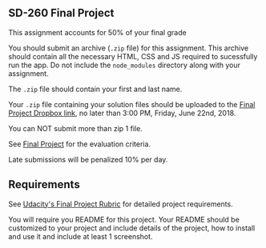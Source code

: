 ## SD-260 Final Project

This assignment accounts for 50% of your final grade

You should submit an archive (`.zip` file) for this assignment. This archive should contain all the necessary HTML, CSS and JS required to sucessfully run the app. Do not include the `node_modules` directory along with your assignment.

The `.zip` file should contain your first and last name.

Your `.zip` file containing your solution files should be uploaded to the [Final Project Dropbox link](https://www.dropbox.com/request/hE1hEa3tLUOjPodZdwB7), no later than 3:00 PM, Friday, June 22nd, 2018.

You can NOT submit more than zip 1 file. 

See [Final Project](https://github.com/jniziol/Introduction-to-React/blob/master/Final%20Project%20-%20Rubric.pdf) for the evaluation criteria.

Late submissions will be penalized 10% per day.

## Requirements

See [Udacity's Final Project Rubric](https://review.udacity.com/#!/rubrics/918/view) for detailed project requirements. 

You will require you README for this project. Your README should be customized to your project and include details of the project, how to install and use it and include at least 1 screenshot.
